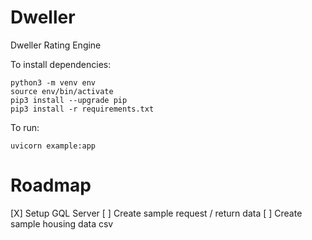 # Dweller
Dweller Rating Engine

To install dependencies:

```
python3 -m venv env
source env/bin/activate
pip3 install --upgrade pip
pip3 install -r requirements.txt
```

To run:

`uvicorn example:app`

# Roadmap
[X] Setup GQL Server
[ ] Create sample request / return data
[ ] Create sample housing data csv
